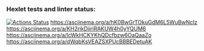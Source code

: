 ### Hexlet tests and linter status:
[![Actions Status](https://github.com/DenL315/python-project-49/workflows/hexlet-check/badge.svg)](https://github.com/DenL315/python-project-49/actions)
https://asciinema.org/a/hK0BwGrTOkuGdM6L5WuBwNcIz 
https://asciinema.org/a/KH2rikDiiriRAKUW4h0yYQUM6 
https://asciinema.org/a/lcWkHCKYKhQDcfbzw6OaQaaZo
https://asciinema.org/a/dWqbKsVEAZSXPUcBBBEDetuAK
